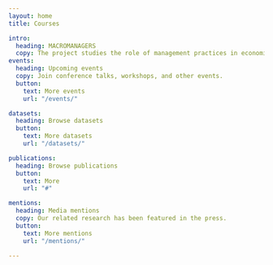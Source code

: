 ```yaml
---
layout: home
title: Courses

intro:
  heading: MACROMANAGERS
  copy: The project studies the role of management practices in economic development. 
events:
  heading: Upcoming events
  copy: Join conference talks, workshops, and other events.
  button:
    text: More events
    url: "/events/"

datasets:
  heading: Browse datasets
  button:
    text: More datasets
    url: "/datasets/"

publications:
  heading: Browse publications
  button:
    text: More
    url: "#"

mentions:
  heading: Media mentions
  copy: Our related research has been featured in the press.
  button:
    text: More mentions
    url: "/mentions/"

---
```

